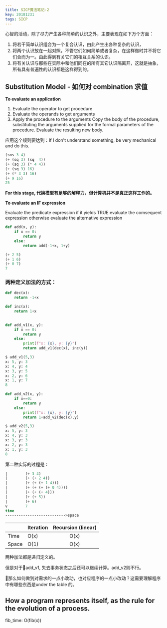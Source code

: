 ```yaml
---
title: SICP魔法笔记-2
key: 20181231
tags: SICP
---
```


心智的活动，除了尽力产生各种简单的认识之外，主要表现在如下万个方面：

1. 将若干简单认识组合为一个复合认识，由此产生出各种复杂的认识，
2. 将两个认识放在一起对照，不管它们如何简单或者复杂，在这样做时并不将它们合而为一。由此得到有关它们的相互关系的认识。
3. 将有关认识与那些在实际中和他们同在的所有其它认识隔离开，这就是抽象，所有具有普遍性的认识都是这样得到的。

## Substitution Model - 如何对 combination 求值

**To evaluate an application**

1. Evaluate the operator to get procedure
2. Evaluate the operands to get arguments
3. Apply the procedure to the arguments
    Copy the body of the procedure,
        substituting the arguments supplied for the formal parameters of the procedure.
    Evaluate the resulting new body.

应用这个规则要达到：If I don't understand something, be very mechanical and do this.

```lisp
(sos 3 4)
(+ (sq 3) (sq  4))
(+ (sq 3) (* 4 4))
(+ (sq 3) 16)
(+ (* 3 3) 16)
(+ 9 16)
25
```

**For this stage, 代换模型有足够的解释力，但计算机并不是真正这样工作的。**



**To evaluate an IF expression**

Evaluate the predicate expression
    if it yields TRUE
        evaluate the comsequent expression
    otherwise
        evaluate the alternative expression


```python
def add(x, y):
    if x == 0:
        return y
    else:
        return add(-1+x, 1+y)
```

```lisp
(+ 2 5)
(+ 1 6)
(+ 0 7)
7
```

### 两种定义加法的方式：

```python
def dec(x):
    return -1+x

def inc(x):
    return 1+x
    

def add_v1(x, y):
    if x == 0:
        return y
    else:
        print(f"x: {x}, y: {y}")
        return add_v1(dec(x), inc(y))

$ add_v1(5,3)
x: 5, y: 3
x: 4, y: 4
x: 3, y: 5
x: 2, y: 6
x: 1, y: 7
8

def add_v2(x, y):
    if x==0:
        return y
    else:
        print(f"x: {x}, y: {y}")
        return 1+add_v2(dec(x),y)

$ add_v2(5,3)
x: 5, y: 3
x: 4, y: 3
x: 3, y: 3
x: 2, y: 3
x: 1, y: 3
8
```

第二种实际的过程是：

```lisp
|        (+ 3 4)
|        (+ (+ 2 4))
|        (+ (+ (+ 1 4)))
|        (+ (+ (+ (+ 0 4))))
|        (+ (+ (+ 4)))
|        (+ (+ 5))
|        (+ 6)
v        7
time
--------------------------->space
```

|        | Iteration | Recursion (linear) | 
| :---   | :-------- | :--: |
| Time   | O(x)      | O(x) |
| Space  | O(1)      | O(x) |

两种加法都是递归定义的。

但是对于add_v1, 失去事务状态之后还可以继续计算。add_v2则不行。

那么如何做到对需求的一点小改动，也对应程序的一点小改动？这需要理解程序中有哪些东西是under the table 的。

## How a program represents itself, as the rule for the evolution of a process.

fib_time: O(fib(x))